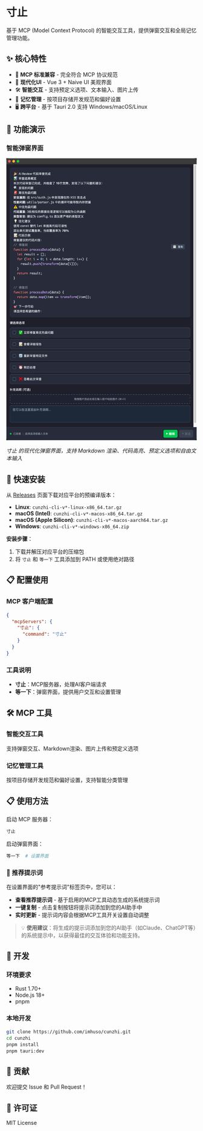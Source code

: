 # 寸止

基于 MCP (Model Context Protocol) 的智能交互工具，提供弹窗交互和全局记忆管理功能。

## ✨ 核心特性

- 🎯 **MCP 标准兼容** - 完全符合 MCP 协议规范
- 🎨 **现代化UI** - Vue 3 + Naive UI 美观界面
- 🛠️ **智能交互** - 支持预定义选项、文本输入、图片上传
- 🧠 **记忆管理** - 按项目存储开发规范和偏好设置
- 🖥️ **跨平台** - 基于 Tauri 2.0 支持 Windows/macOS/Linux

## 📸 功能演示

### 智能弹窗界面

![寸止 弹窗演示](./screenshots/demo.png)

_寸止 的现代化弹窗界面，支持 Markdown 渲染、代码高亮、预定义选项和自由文本输入_

## 🚀 快速安装

从 [Releases](https://github.com/imhuso/ai-review/releases) 页面下载对应平台的预编译版本：

- **Linux**: `cunzhi-cli-v*-linux-x86_64.tar.gz`
- **macOS (Intel)**: `cunzhi-cli-v*-macos-x86_64.tar.gz`
- **macOS (Apple Silicon)**: `cunzhi-cli-v*-macos-aarch64.tar.gz`
- **Windows**: `cunzhi-cli-v*-windows-x86_64.zip`

**安装步骤**：
1. 下载并解压对应平台的压缩包
2. 将 `寸止` 和 `等一下` 工具添加到 PATH 或使用绝对路径

## 📋 配置使用

### MCP 客户端配置

```json
{
  "mcpServers": {
    "寸止": {
      "command": "寸止"
    }
  }
}
```

### 工具说明

- **寸止**：MCP服务器，处理AI客户端请求
- **等一下**：弹窗界面，提供用户交互和设置管理

## 🛠️ MCP 工具

### 智能交互工具
支持弹窗交互、Markdown渲染、图片上传和预定义选项

### 记忆管理工具
按项目存储开发规范和偏好设置，支持智能分类管理

## 📋 使用方法

启动 MCP 服务器：
```bash
寸止
```

启动弹窗界面：
```bash
等一下  # 设置界面
```

### 📝 推荐提示词

在设置界面的"参考提示词"标签页中，您可以：

- **查看推荐提示词** - 基于启用的MCP工具动态生成的系统提示词
- **一键复制** - 点击复制按钮将提示词添加到您的AI助手中
- **实时更新** - 提示词内容会根据MCP工具开关设置自动调整

> 💡 **使用建议**：将生成的提示词添加到您的AI助手（如Claude、ChatGPT等）的系统提示中，以获得最佳的交互体验和功能支持。

## 🧪 开发

### 环境要求
- Rust 1.70+
- Node.js 18+
- pnpm

### 本地开发
```bash
git clone https://github.com/imhuso/cunzhi.git
cd cunzhi
pnpm install
pnpm tauri:dev
```

## 🤝 贡献

欢迎提交 Issue 和 Pull Request！

## 📄 许可证

MIT License
